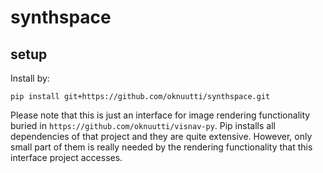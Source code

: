 # synthspace

## setup

Install by:
```
pip install git+https://github.com/oknuutti/synthspace.git
```

Please note that this is just an interface for image rendering functionality buried in `https://github.com/oknuutti/visnav-py`. Pip installs all dependencies of that project and they are quite extensive. However, only small part of them is really needed by the rendering functionality that this interface project accesses.
